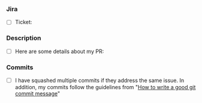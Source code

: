### Jira

- [ ] Ticket:
 
### Description

- [ ] Here are some details about my PR:

### Commits

- [ ] I have squashed multiple commits if they address the same issue. 
In addition, my commits follow the guidelines from 
"[How to write a good git commit message](http://chris.beams.io/posts/git-commit/)"


